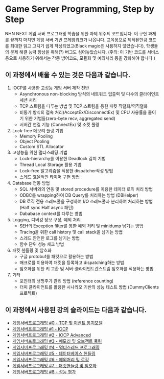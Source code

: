 Game Server Programming, Step by Step
===================

NHN NEXT 게임 서버 프로그래밍 학습을 위한 과제 위주의 코드입니다. 이 구현 과제를 끝까지 마치면 게임 서버 기반 프레임워크가 나옵니다. 교육용으로 제작된만큼 코드를 최대한 읽고 고치기 쉽게 작성되었고(Black magic은 사용하지 않았습니다), 학생들의 문제 해결 능력 향상을 위해(?) 버그도 심어놓았습니다.
(주의: 이 기반 코드를 서비스용으로 사용하기 위해서는 각종 방어코드, 모듈화 및 예외처리 등을 강화해야 합니다.)

## 이 과정에서 배울 수 있는 것은 다음과 같습니다.

1. IOCP를 사용한 고성능 게임 서버 제작 전반
   - Asynchronous non-blocking 방식의 네트워크 입출력 및 다수의 클라이언트 세션 처리
   - TCP 스트림을 다루는 방법 및 TCP 스트림을 통한 패킷 직렬화/역직렬화
   - 비동기 방식의 접속 처리(AcceptEx/DisconnectEx) 및 CPU 사용률을 줄이기 위한 기법들(zero-byte recv, aggregated send)
   - 서버간 연결 기능 (ConnectEx) 및 소켓 풀링
2. Lock-free 메모리 풀링 기법
   - Memory Pooling
   - Object Pooling
   - Custom STL Allocator 
3. 고성능을 위한 멀티스레딩 기법
   - Lock-hierarchy를 이용한 Deadlock 감지 기법
   - Thread Local Storage 활용 기법
   - Lock-free 알고리즘을 적용한 dispatcher작성 방법
   - 스레드 효율적인 타이머 구현 방법
4. Database 연동 방법
   - SQL 서버와의 연동 및 stored procedure를 이용한 데이터 로직 처리 방법
   - ODBC를 wrapping하여 DB Query를 처리하는 방법 (DBHelper)
   - DB 로직 전용 스레드풀을 구성하여 I/O 스레드풀과 분리하여 처리하는 방법 (Half sync Half async 패턴)
   - Dababase context를 다루는 방법
5. Logging, 디버깅 정보 구성, 예외 처리
   - SEH의 Exception filter를 통한 예외 처리 및 minidump 남기는 방법
   - Tracing을 위한 call history 및 call stack을 남기는 방법
   - 스레드 안전한 로그를 남기는 방법
   - 함수 단위 성능 체크 방법
6. 패킷 핸들링 및 암호화
   - 구글 protobuf를 패킷으로 활용하는 방법
   - 매크로를 이용하여 패킷을 등록하고 dispatching하는 방법
   - 암호화를 위한 키 교환 및 서버-클라이언트간스트림 암호화를 적용하는 방법
7. 기타
   - 포인터의 생명주기 관리 방법 (reference counting)
   - 더미 클라이언트를 활용한 시나리오 기반의 성능 테스트 방법 (DummyClients 프로젝트)


## 이 과정에서 사용된 강의 슬라이드는 다음과 같습니다.

* [게임서버프로그래밍 #0 - TCP 및 이벤트 통지모델](http://www.slideshare.net/sm9kr/gsp-0-tcpio)
* [게임서버프로그래밍 #1 - IOCP](http://www.slideshare.net/sm9kr/gsp-1-iocp)
* [게임서버프로그래밍 #2 - IOCP Advanced](http://www.slideshare.net/sm9kr/gsp-2-iocp)
* [게임서버프로그래밍 #3 - 메모리 및 오브젝트 풀링](http://www.slideshare.net/sm9kr/gsp-3-pooling)
* [게임서버프로그래밍 #4 - 멀티스레드 프로그래밍](http://www.slideshare.net/sm9kr/gsp-4-multithread)
* [게임서버프로그래밍 #5 - 데이터베이스 핸들링](http://www.slideshare.net/sm9kr/gsp-5-database)
* [게임서버프로그래밍 #6 - 예외처리 및 로깅](http://www.slideshare.net/sm9kr/gsp-6)
* [게임서버프로그래밍 #7 - 패킷핸들링 및 암호화](http://www.slideshare.net/sm9kr/gsp-7)
* [게임서버프로그래밍 #8 - 성능 평가](http://www.slideshare.net/sm9kr/gsp-8)
